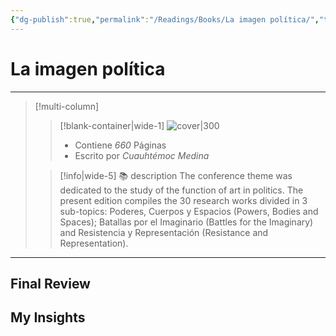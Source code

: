 ```yaml
---
{"dg-publish":true,"permalink":"/Readings/Books/La imagen política/","title":"La imagen política","tags":["NoteType/Book"],"updated":"2023-10-01T23:22:16.352-05:00"}
---
```



# La imagen política
- - -
> [!multi-column]
> 
> > [!blank-container|wide-1]
> >  ![cover|300](http://books.google.com/books/content?id=CTF4_TYWX58C&printsec=frontcover&img=1&zoom=1&edge=curl&source=gbs_api)
> >- Contiene *660* Páginas
> >- Escrito por *Cuauhtémoc Medina*
> 
> > [!info|wide-5] 📚 description
> > The conference theme was dedicated to the study of the function of art in politics. The present edition compiles the 30 research works divided in 3 sub-topics: Poderes, Cuerpos y Espacios (Powers, Bodies and Spaces); Batallas por el Imaginario (Battles for the Imaginary) and Resistencia y Representación (Resistance and Representation).
> 

- - -

## Final Review

## My Insights